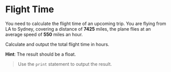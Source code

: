 # Flight Time

You need to calculate the flight time of an upcoming trip. You are flying from LA to Sydney, covering a distance of **7425** miles, the plane flies at an average speed of **550** miles an hour.

Calculate and output the total flight time in hours.

**Hint**: The result should be a float.

>Use the `print` statement to output the result.